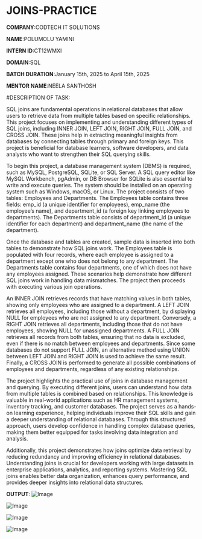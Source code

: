 # JOINS-PRACTICE

**COMPANY**:CODTECH IT SOLUTIONS

**NAME**:POLUMOLU YAMINI

**INTERN ID**:CT12WMXI

**DOMAIN**:SQL

**BATCH DURATION**:January 15th, 2025 to April 15th, 2025

**MENTOR NAME**:NEELA SANTHOSH

#DESCRIPTION OF TASK:

SQL joins are fundamental operations in relational databases that allow users to retrieve data from multiple tables based on specific relationships. This project focuses on implementing and understanding different types of SQL joins, including INNER JOIN, LEFT JOIN, RIGHT JOIN, FULL JOIN, and CROSS JOIN. These joins help in extracting meaningful insights from databases by connecting tables through primary and foreign keys. This project is beneficial for database learners, software developers, and data analysts who want to strengthen their SQL querying skills.

To begin this project, a database management system (DBMS) is required, such as MySQL, PostgreSQL, SQLite, or SQL Server. A SQL query editor like MySQL Workbench, pgAdmin, or DB Browser for SQLite is also essential to write and execute queries. The system should be installed on an operating system such as Windows, macOS, or Linux. The project consists of two tables: Employees and Departments. The Employees table contains three fields: emp_id (a unique identifier for employees), emp_name (the employee’s name), and department_id (a foreign key linking employees to departments). The Departments table consists of department_id (a unique identifier for each department) and department_name (the name of the department).

Once the database and tables are created, sample data is inserted into both tables to demonstrate how SQL joins work. The Employees table is populated with four records, where each employee is assigned to a department except one who does not belong to any department. The Departments table contains four departments, one of which does not have any employees assigned. These scenarios help demonstrate how different SQL joins work in handling data mismatches. The project then proceeds with executing various join operations.

An INNER JOIN retrieves records that have matching values in both tables, showing only employees who are assigned to a department. A LEFT JOIN retrieves all employees, including those without a department, by displaying NULL for employees who are not assigned to any department. Conversely, a RIGHT JOIN retrieves all departments, including those that do not have employees, showing NULL for unassigned departments. A FULL JOIN retrieves all records from both tables, ensuring that no data is excluded, even if there is no match between employees and departments. Since some databases do not support FULL JOIN, an alternative method using UNION between LEFT JOIN and RIGHT JOIN is used to achieve the same result. Finally, a CROSS JOIN is performed to generate all possible combinations of employees and departments, regardless of any existing relationships.

The project highlights the practical use of joins in database management and querying. By executing different joins, users can understand how data from multiple tables is combined based on relationships. This knowledge is valuable in real-world applications such as HR management systems, inventory tracking, and customer databases. The project serves as a hands-on learning experience, helping individuals improve their SQL skills and gain a deeper understanding of relational databases. Through this structured approach, users develop confidence in handling complex database queries, making them better equipped for tasks involving data integration and analysis.

Additionally, this project demonstrates how joins optimize data retrieval by reducing redundancy and improving efficiency in relational databases. Understanding joins is crucial for developers working with large datasets in enterprise applications, analytics, and reporting systems. Mastering SQL joins enables better data organization, enhances query performance, and provides deeper insights into relational data structures.


**OUTPUT**:
![Image](https://github.com/user-attachments/assets/4fe91552-54bb-49eb-b7bc-3e32eb747b0d)

![Image](https://github.com/user-attachments/assets/890eaf59-e835-47e0-8a36-95ebf4f47863)

![Image](https://github.com/user-attachments/assets/6795f3b4-ee6a-4fb7-8d6f-520c923f0fc0)

![Image](https://github.com/user-attachments/assets/9a8f07be-c4e3-4856-927a-f834f748b0ea)
